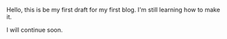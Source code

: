 Hello, 
this is be my first draft for my first blog. 
I'm still learning how to make it. 

I will continue soon. 
